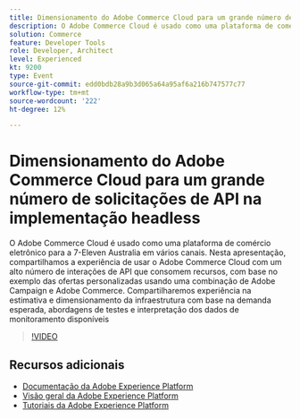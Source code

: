 ```yaml
---
title: Dimensionamento do Adobe Commerce Cloud para um grande número de solicitações de API na implementação headless
description: O Adobe Commerce Cloud é usado como uma plataforma de comércio eletrônico para a 7-Eleven Australia em vários canais. Nesta apresentação, compartilhamos a experiência de usar o Adobe Commerce Cloud com um alto número de interações de API que consomem recursos, com base no exemplo das ofertas personalizadas usando uma combinação de Adobe Campaign e Adobe Commerce. Compartilharemos experiência na estimativa e no dimensionamento da infraestrutura com base na demanda esperada, nas abordagens de testes e na interpretação dos dados de monitoramento disponíveis.
solution: Commerce
feature: Developer Tools
role: Developer, Architect
level: Experienced
kt: 9200
type: Event
source-git-commit: edd0bdb28a9b3d065a64a95af6a216b747577c77
workflow-type: tm+mt
source-wordcount: '222'
ht-degree: 12%

---
```


# Dimensionamento do Adobe Commerce Cloud para um grande número de solicitações de API na implementação headless

O Adobe Commerce Cloud é usado como uma plataforma de comércio eletrônico para a 7-Eleven Australia em vários canais. Nesta apresentação, compartilhamos a experiência de usar o Adobe Commerce Cloud com um alto número de interações de API que consomem recursos, com base no exemplo das ofertas personalizadas usando uma combinação de Adobe Campaign e Adobe Commerce. Compartilharemos experiência na estimativa e dimensionamento da infraestrutura com base na demanda esperada, abordagens de testes e interpretação dos dados de monitoramento disponíveis

>[!VIDEO](https://video.tv.adobe.com/v/337726/?quality=12&learn=on&hidetitle=true)

## Recursos adicionais

- [Documentação da Adobe Experience Platform](https://experienceleague.adobe.com/docs/experience-platform.html)
- [Visão geral da Adobe Experience Platform](https://experienceleague.adobe.com/docs/experience-platform/landing/home.html?lang=pt-BR)
- [Tutoriais da Adobe Experience Platform](https://experienceleague.adobe.com/docs/platform-learn/tutorials/overview.html?lang=pt-BR)
